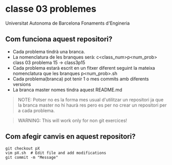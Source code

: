 classe 03 problemes
===================

Universitat Autonoma de Barcelona
Fonaments d'Engineria

Com funciona aquest repositori?
-------------------------------

* Cada problema tindrà una branca.
* La nomenclatura de les branques serà: c<class_num>p<num_prob> class 03 problema 15 -> class3p15
* Cada problema estarà escrit en un fitxer diferent seguint la mateixa nomenclatura que les branques p<num_prob>.sh
* Cada problema(branca) pot tenir 1 o mes commits amb diferents versions
* La branca master nomes tindra aquest README.md

> NOTE: Potser no es la forma mes usual d'utilitzar un repositori ja que la branca master no hi haurà res pero es per no crear un repositori per a cada problema.

> WARNING: This will work only for non git exercices!

Com afegir canvis en aquest repositori?
---------------------------------------

```
git checkout pX
vim pX.sh  # Edit file and add modifications
git commit -m "Message"
```
